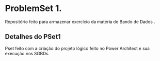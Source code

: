 # ProblemSet 1.
Repositório feito para armazenar exercício da matéria de Bando de Dados .

## Detalhes do PSet1

Pset feito com a criação do projeto lógico feito no Power Architect e sua execução nos SGBDs.


